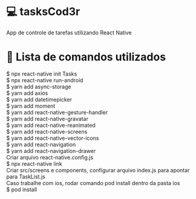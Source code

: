 # :computer: tasksCod3r
App de controle de tarefas utilizando React Native

# :rocket: Lista de comandos utilizados

$ npx react-native init Tasks <br>
$ npx react-native run-android <br>
$ yarn add async-storage <br>
$ yarn add axios <br>
$ yarn add datetimepicker <br>
$ yarn add moment <br>
$ yarn add react-native-gesture-handler <br>
$ yarn add react-native-gravatar <br>
$ yarn add react-native-reanimated <br>
$ yarn add react-native-screens <br>
$ yarn add react-native-vector-icons <br>
$ yarn add react-navigation <br>
$ yarn add react-navigation-drawer <br>
Criar arquivo react-native.config.js <br>
$ npx react-native link <br>
Criar src/screens e components, configurar arquivo index.js para apontar para TaskList.js <br>
Caso trabalhe com ios, rodar comando pod install dentro da pasta ios <br>
$ pod install <br>
